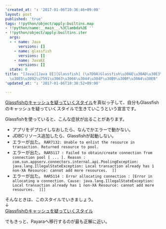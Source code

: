 ```yaml
---
'created_at: ': '2017-01-06T10:36:46+09:00'
layout: post
published: 'true'
tags: !!python/object/apply:builtins.map
- !!python/name:__main__.%3Clambda%3E ''
- !!python/object/apply:builtins.iter
  args:
  - - name: Java
      versions: []
    - name: glassfish
      versions: []
    - name: JavaEE
      versions: []
  state: 0
title: "[Java][Java EE][Glassfish] (\u7D9A)Glassfish\u306E\u30AD\u30E3\u30C3\u30B7\
  \u30E5\u3092\u7591\u3063\u3066\u3044\u304F\u30B9\u30BF\u30A4\u30EB"
'updated_at: ': '2017-01-06T10:38:52+09:00'

---
```

[Glassfishのキャッシュを疑っていくスタイル](http://qiita.com/opengl-8080/items/838758ea34efcb0ea958)を真似っ子して、自分もGlassfishのキャッシュを疑っていくスタイルで生きていこうという宣言です。  
  
Glassfishを使っていると、こんな症状が出ることがあります。  
  
- アプリをデプロイしなおしたら、なんでかエラーで動かない。  
- JDBCリソース追加したら、Glassfishが起動しない。  
- エラーが出た。 `RAR7132: Unable to enlist the resource in transaction. Returned resource to pool.`  
- エラーが出た。 `RAR5117 : Failed to obtain/create connection from connection pool [ ... ]. Reason : com.sun.appserv.connectors.internal.api.PoolingException: java.lang.IllegalStateException: Local transaction already has 1 non-XA Resource: cannot add more resources.  ]]`  
- エラーが出た。 `RAR5114 : Error allocating connection : [Error in allocating a connection. Cause: java.lang.IllegalStateException: Local transaction already has 1 non-XA Resource: cannot add more resources.  ]]]`  
  
そんなときは、このスタイルでいきましょう。   
↓  
[Glassfishのキャッシュを疑っていくスタイル](http://qiita.com/opengl-8080/items/838758ea34efcb0ea958)  
  
でもきっと、Payaraへ移行するのが最も正解に近い。  

